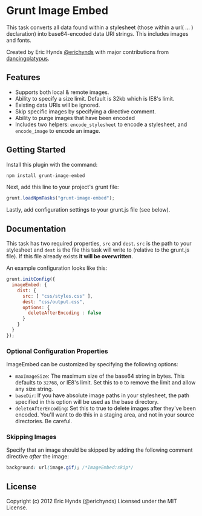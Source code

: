 # Grunt Image Embed

This task converts all data found within a stylesheet (those within a url( ... ) declaration) into base64-encoded data URI strings. This includes images and fonts.

Created by Eric Hynds [@erichynds](http://twitter.com/erichynds) with major contributions from [dancingplatypus](https://github.com/dancingplatypus).

## Features

* Supports both local & remote images.
* Ability to specify a size limit. Default is 32kb which is IE8's limit.
* Existing data URIs will be ignored.
* Skip specific images by specifying a directive comment.
* Ability to purge images that have been encoded
* Includes two helpers: `encode_stylesheet` to encode a stylesheet, and `encode_image` to encode an image.

## Getting Started

Install this plugin with the command:

```js
npm install grunt-image-embed
```

Next, add this line to your project's grunt file:

```js
grunt.loadNpmTasks("grunt-image-embed");
```

Lastly, add configuration settings to your grunt.js file (see below).

## Documentation

This task has two required properties, `src` and `dest`. `src` is the path to your stylesheet and `dest` is the file this task will write to (relative to the grunt.js file). If this file already exists **it will be overwritten**.

An example configuration looks like this:

```js
grunt.initConfig({
  imageEmbed: {
    dist: {
      src: [ "css/styles.css" ],
      dest: "css/output.css",
      options: {
        deleteAfterEncoding : false
      }
    }
  }
});
```

### Optional Configuration Properties

ImageEmbed can be customized by specifying the following options:

* `maxImageSize`: The maximum size of the base64 string in bytes. This defaults to `32768`, or IE8's limit. Set this to `0` to remove the limit and allow any size string.
* `baseDir`: If you have absolute image paths in your stylesheet, the path specified in this option will be used as the base directory.
* `deleteAfterEncoding`: Set this to true to delete images after they've been encoded. You'll want to do this in a staging area, and not in your source directories.  Be careful.

### Skipping Images

Specify that an image should be skipped by adding the following comment directive *after* the image:

```css
background: url(image.gif); /*ImageEmbed:skip*/
```

## License

Copyright (c) 2012 Eric Hynds (@erichynds)
Licensed under the MIT License.

